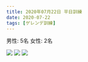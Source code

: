 ```yaml
---
title: 2020年07月22日 平日訓練
date: 2020-07-22
tags: [ゲレンデ訓練]
---
```


男性: 5名
女性: 2名

![](/2020/07/22/20200722/1.jpg)
![](/2020/07/22/20200722/2.jpg)
![](/2020/07/22/20200722/3.jpg)
